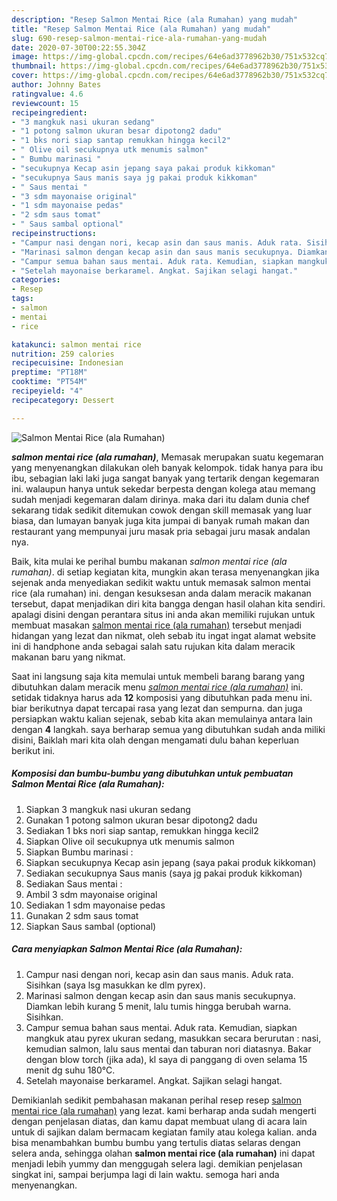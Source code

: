 ```yaml
---
description: "Resep Salmon Mentai Rice (ala Rumahan) yang mudah"
title: "Resep Salmon Mentai Rice (ala Rumahan) yang mudah"
slug: 690-resep-salmon-mentai-rice-ala-rumahan-yang-mudah
date: 2020-07-30T00:22:55.304Z
image: https://img-global.cpcdn.com/recipes/64e6ad3778962b30/751x532cq70/salmon-mentai-rice-ala-rumahan-foto-resep-utama.jpg
thumbnail: https://img-global.cpcdn.com/recipes/64e6ad3778962b30/751x532cq70/salmon-mentai-rice-ala-rumahan-foto-resep-utama.jpg
cover: https://img-global.cpcdn.com/recipes/64e6ad3778962b30/751x532cq70/salmon-mentai-rice-ala-rumahan-foto-resep-utama.jpg
author: Johnny Bates
ratingvalue: 4.6
reviewcount: 15
recipeingredient:
- "3 mangkuk nasi ukuran sedang"
- "1 potong salmon ukuran besar dipotong2 dadu"
- "1 bks nori siap santap remukkan hingga kecil2"
- " Olive oil secukupnya utk menumis salmon"
- " Bumbu marinasi "
- "secukupnya Kecap asin jepang saya pakai produk kikkoman"
- "secukupnya Saus manis saya jg pakai produk kikkoman"
- " Saus mentai "
- "3 sdm mayonaise original"
- "1 sdm mayonaise pedas"
- "2 sdm saus tomat"
- " Saus sambal optional"
recipeinstructions:
- "Campur nasi dengan nori, kecap asin dan saus manis. Aduk rata. Sisihkan (saya lsg masukkan ke dlm pyrex)."
- "Marinasi salmon dengan kecap asin dan saus manis secukupnya. Diamkan lebih kurang 5 menit, lalu tumis hingga berubah warna. Sisihkan."
- "Campur semua bahan saus mentai. Aduk rata. Kemudian, siapkan mangkuk atau pyrex ukuran sedang, masukkan secara berurutan : nasi, kemudian salmon, lalu saus mentai dan taburan nori diatasnya. Bakar dengan blow torch (jika ada), kl saya di panggang di oven selama 15 menit dg suhu 180°C."
- "Setelah mayonaise berkaramel. Angkat. Sajikan selagi hangat."
categories:
- Resep
tags:
- salmon
- mentai
- rice

katakunci: salmon mentai rice 
nutrition: 259 calories
recipecuisine: Indonesian
preptime: "PT18M"
cooktime: "PT54M"
recipeyield: "4"
recipecategory: Dessert

---
```



![Salmon Mentai Rice (ala Rumahan)](https://img-global.cpcdn.com/recipes/64e6ad3778962b30/751x532cq70/salmon-mentai-rice-ala-rumahan-foto-resep-utama.jpg)

<b><i>salmon mentai rice (ala rumahan)</i></b>, Memasak merupakan suatu kegemaran yang menyenangkan dilakukan oleh banyak kelompok. tidak hanya para ibu ibu, sebagian laki laki juga sangat banyak yang tertarik dengan kegemaran ini. walaupun hanya untuk sekedar berpesta dengan kolega atau memang sudah menjadi kegemaran dalam dirinya. maka dari itu dalam dunia chef sekarang tidak sedikit ditemukan cowok dengan skill memasak yang luar biasa, dan lumayan banyak juga kita jumpai di banyak rumah makan dan restaurant yang mempunyai juru masak pria sebagai juru masak andalan nya.



Baik, kita mulai ke perihal bumbu makanan <i>salmon mentai rice (ala rumahan)</i>. di setiap kegiatan kita, mungkin akan terasa menyenangkan jika sejenak anda menyediakan sedikit waktu untuk memasak salmon mentai rice (ala rumahan) ini. dengan kesuksesan anda dalam meracik makanan tersebut, dapat menjadikan diri kita bangga dengan hasil olahan kita sendiri. apalagi disini dengan perantara situs ini anda akan memiliki rujukan untuk membuat masakan <u>salmon mentai rice (ala rumahan)</u> tersebut menjadi hidangan yang lezat dan nikmat, oleh sebab itu ingat ingat alamat website ini di handphone anda sebagai salah satu rujukan kita dalam meracik makanan baru yang nikmat.


Saat ini langsung saja kita memulai untuk membeli barang barang yang dibutuhkan dalam meracik menu <u><i>salmon mentai rice (ala rumahan)</i></u> ini. setidak tidaknya harus ada <b>12</b> komposisi yang dibutuhkan pada menu ini. biar berikutnya dapat tercapai rasa yang lezat dan sempurna. dan juga persiapkan waktu kalian sejenak, sebab kita akan memulainya antara lain dengan <b>4</b> langkah. saya berharap semua yang dibutuhkan sudah anda miliki disini, Baiklah mari kita olah dengan mengamati dulu bahan keperluan berikut ini.

<!--inarticleads1-->

##### Komposisi dan bumbu-bumbu yang dibutuhkan untuk pembuatan Salmon Mentai Rice (ala Rumahan):

1. Siapkan 3 mangkuk nasi ukuran sedang
1. Gunakan 1 potong salmon ukuran besar dipotong2 dadu
1. Sediakan 1 bks nori siap santap, remukkan hingga kecil2
1. Siapkan  Olive oil secukupnya utk menumis salmon
1. Siapkan  Bumbu marinasi :
1. Siapkan secukupnya Kecap asin jepang (saya pakai produk kikkoman)
1. Sediakan secukupnya Saus manis (saya jg pakai produk kikkoman)
1. Sediakan  Saus mentai :
1. Ambil 3 sdm mayonaise original
1. Sediakan 1 sdm mayonaise pedas
1. Gunakan 2 sdm saus tomat
1. Siapkan  Saus sambal (optional)




<!--inarticleads2-->

##### Cara menyiapkan Salmon Mentai Rice (ala Rumahan):

1. Campur nasi dengan nori, kecap asin dan saus manis. Aduk rata. Sisihkan (saya lsg masukkan ke dlm pyrex).
1. Marinasi salmon dengan kecap asin dan saus manis secukupnya. Diamkan lebih kurang 5 menit, lalu tumis hingga berubah warna. Sisihkan.
1. Campur semua bahan saus mentai. Aduk rata. Kemudian, siapkan mangkuk atau pyrex ukuran sedang, masukkan secara berurutan : nasi, kemudian salmon, lalu saus mentai dan taburan nori diatasnya. Bakar dengan blow torch (jika ada), kl saya di panggang di oven selama 15 menit dg suhu 180°C.
1. Setelah mayonaise berkaramel. Angkat. Sajikan selagi hangat.




Demikianlah sedikit pembahasan makanan perihal resep resep <u>salmon mentai rice (ala rumahan)</u> yang lezat. kami berharap anda sudah mengerti dengan penjelasan diatas, dan kamu dapat membuat ulang di acara lain untuk di sajikan dalam bermacam kegiatan family atau kolega kalian. anda bisa menambahkan bumbu bumbu yang tertulis diatas selaras dengan selera anda, sehingga olahan <b>salmon mentai rice (ala rumahan)</b> ini dapat menjadi lebih yummy dan menggugah selera lagi. demikian penjelasan singkat ini, sampai berjumpa lagi di lain waktu. semoga hari anda menyenangkan.
